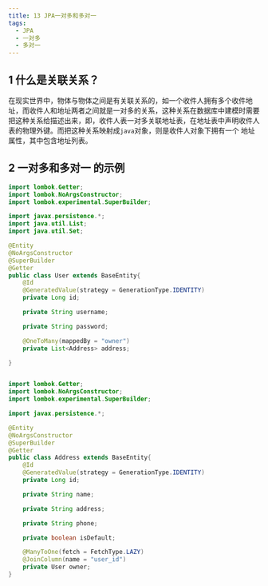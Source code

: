 ```yaml
---
title: 13 JPA一对多和多对一
tags: 
  - JPA
  - 一对多
  - 多对一
---
```


## 1 什么是关联关系？
在现实世界中，物体与物体之间是有关联关系的，如一个收件人拥有多个收件地址，而收件人和地址两者之间就是一对多的关系，这种关系在数据库中建模时需要
把这种关系给描述出来，即，收件人表一对多关联地址表，在地址表中声明收件人表的物理外键。而把这种关系映射成`java`对象，则是收件人对象下拥有一个
地址属性，其中包含地址列表。

## 2  一对多和多对一 的示例
``` java title="用户表"
import lombok.Getter;
import lombok.NoArgsConstructor;
import lombok.experimental.SuperBuilder;

import javax.persistence.*;
import java.util.List;
import java.util.Set;

@Entity
@NoArgsConstructor
@SuperBuilder
@Getter
public class User extends BaseEntity{
    @Id
    @GeneratedValue(strategy = GenerationType.IDENTITY)
    private Long id;

    private String username;

    private String password;

    @OneToMany(mappedBy = "owner")
    private List<Address> address;

}
```

``` java title="地址表"

import lombok.Getter;
import lombok.NoArgsConstructor;
import lombok.experimental.SuperBuilder;

import javax.persistence.*;

@Entity
@NoArgsConstructor
@SuperBuilder
@Getter
public class Address extends BaseEntity{
    @Id
    @GeneratedValue(strategy = GenerationType.IDENTITY)
    private Long id;

    private String name;

    private String address;

    private String phone;

    private boolean isDefault;

    @ManyToOne(fetch = FetchType.LAZY)
    @JoinColumn(name = "user_id")
    private User owner;
}
```



